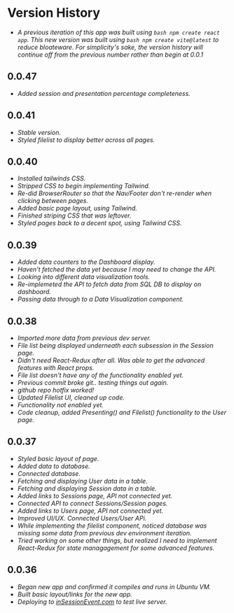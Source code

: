 # Version History

- _A previous iteration of this app was built using `bash npm create react app`. This new version was built using `bash npm create vite@latest` to reduce bloateware. For simplicity's sake, the version history will continue off from the previous number rather than begin at 0.0.1_

## 0.0.47

- _Added session and presentation percentage completeness._

## 0.0.41

- _Stable version._
- _Styled filelist to display better across all pages._

## 0.0.40

- _Installed tailwinds CSS._
- _Stripped CSS to begin implementing Tailwind._
- _Re-did BrowserRouter so that the Nav/Footer don't re-render when clicking between pages._
- _Added basic page layout, using Tailwind._
- _Finished striping CSS that was leftover._
- _Styled pages back to a decent spot, using Tailwind CSS._

## 0.0.39

- _Added data counters to the Dashboard display._
- _Haven't fetched the data yet because I may need to change the API._
- _Looking into different data visualization tools._
- _Re-implemeted the API to fetch data from SQL DB to display on dashboard._
- _Passing data through to a Data Visualization component._

## 0.0.38

- _Imported more data from previous dev server._
- _File list being displayed underneath each subsession in the Session page._
- _Didn't need React-Redux after all. Was able to get the advanced features with React props._
- _File list doesn't have any of the functionality enabled yet._
- _Previous commit broke git.. testing things out again._
- _github repo hotfix worked!_
- _Updated Filelist UI, cleaned up code._
- _Functionality not enabled yet._
- _Code cleanup, added Presenting() and Filelist() functionality to the User page._

## 0.0.37

- _Styled basic layout of page._
- _Added data to database._
- _Connected database._
- _Fetching and displaying User data in a table._
- _Fetching and displaying Session data in a table._
- _Added links to Sessions page, API not connected yet._
- _Connected API to connect Sessions/Session pages._
- _Added links to Users page, API not connected yet._
- _Improved UI/UX. Connected Users/User APi._
- _While implementing the filelist component, noticed database was missing some data from previous dev environment iteration._
- _Tried working on some other things, but realized I need to implement React-Redux for state managagement for some advanced features._

## 0.0.36

- _Began new app and confirmed it compiles and runs in Ubuntu VM._
- _Built basic layout/links for the new app._
- _Deploying to [inSessionEvent.com](https://inSessionEvent.com) to test live server._
